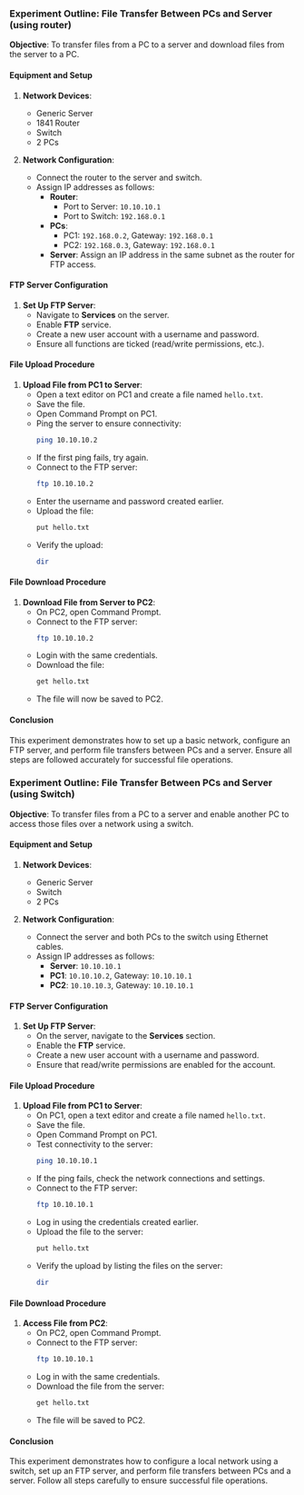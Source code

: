 ### Experiment Outline: File Transfer Between PCs and Server (using router)

**Objective**: To transfer files from a PC to a server and download files from the server to a PC.

#### Equipment and Setup

1. **Network Devices**:

   - Generic Server
   - 1841 Router
   - Switch
   - 2 PCs

2. **Network Configuration**:
   - Connect the router to the server and switch.
   - Assign IP addresses as follows:
     - **Router**:
       - Port to Server: `10.10.10.1`
       - Port to Switch: `192.168.0.1`
     - **PCs**:
       - PC1: `192.168.0.2`, Gateway: `192.168.0.1`
       - PC2: `192.168.0.3`, Gateway: `192.168.0.1`
     - **Server**: Assign an IP address in the same subnet as the router for FTP access.

#### FTP Server Configuration

1. **Set Up FTP Server**:
   - Navigate to **Services** on the server.
   - Enable **FTP** service.
   - Create a new user account with a username and password.
   - Ensure all functions are ticked (read/write permissions, etc.).

#### File Upload Procedure

1. **Upload File from PC1 to Server**:
   - Open a text editor on PC1 and create a file named `hello.txt`.
   - Save the file.
   - Open Command Prompt on PC1.
   - Ping the server to ensure connectivity:
     ```bash
     ping 10.10.10.2
     ```
   - If the first ping fails, try again.
   - Connect to the FTP server:
     ```bash
     ftp 10.10.10.2
     ```
   - Enter the username and password created earlier.
   - Upload the file:
     ```bash
     put hello.txt
     ```
   - Verify the upload:
     ```bash
     dir
     ```

#### File Download Procedure

1. **Download File from Server to PC2**:
   - On PC2, open Command Prompt.
   - Connect to the FTP server:
     ```bash
     ftp 10.10.10.2
     ```
   - Login with the same credentials.
   - Download the file:
     ```bash
     get hello.txt
     ```
   - The file will now be saved to PC2.

#### Conclusion

This experiment demonstrates how to set up a basic network, configure an FTP server, and perform file transfers between PCs and a server. Ensure all steps are followed accurately for successful file operations.

### Experiment Outline: File Transfer Between PCs and Server (using Switch)

**Objective**: To transfer files from a PC to a server and enable another PC to access those files over a network using a switch.

#### Equipment and Setup

1. **Network Devices**:

   - Generic Server
   - Switch
   - 2 PCs

2. **Network Configuration**:
   - Connect the server and both PCs to the switch using Ethernet cables.
   - Assign IP addresses as follows:
     - **Server**: `10.10.10.1`
     - **PC1**: `10.10.10.2`, Gateway: `10.10.10.1`
     - **PC2**: `10.10.10.3`, Gateway: `10.10.10.1`

#### FTP Server Configuration

1. **Set Up FTP Server**:
   - On the server, navigate to the **Services** section.
   - Enable the **FTP** service.
   - Create a new user account with a username and password.
   - Ensure that read/write permissions are enabled for the account.

#### File Upload Procedure

1. **Upload File from PC1 to Server**:
   - On PC1, open a text editor and create a file named `hello.txt`.
   - Save the file.
   - Open Command Prompt on PC1.
   - Test connectivity to the server:
     ```bash
     ping 10.10.10.1
     ```
   - If the ping fails, check the network connections and settings.
   - Connect to the FTP server:
     ```bash
     ftp 10.10.10.1
     ```
   - Log in using the credentials created earlier.
   - Upload the file to the server:
     ```bash
     put hello.txt
     ```
   - Verify the upload by listing the files on the server:
     ```bash
     dir
     ```

#### File Download Procedure

1. **Access File from PC2**:
   - On PC2, open Command Prompt.
   - Connect to the FTP server:
     ```bash
     ftp 10.10.10.1
     ```
   - Log in with the same credentials.
   - Download the file from the server:
     ```bash
     get hello.txt
     ```
   - The file will be saved to PC2.

#### Conclusion

This experiment demonstrates how to configure a local network using a switch, set up an FTP server, and perform file transfers between PCs and a server. Follow all steps carefully to ensure successful file operations.
